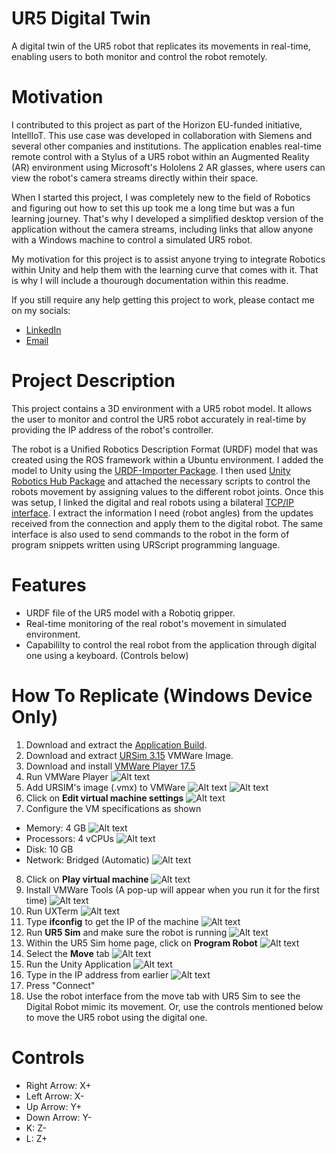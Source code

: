 # UR5 Digital Twin
A digital twin of the UR5 robot that replicates its movements in real-time, enabling users to both monitor and control the robot remotely.

# Motivation
I contributed to this project as part of the Horizon EU-funded initiative, IntellIoT. This use case was developed in collaboration with Siemens and several other companies and institutions. The application enables real-time remote control with a Stylus of a UR5 robot within an Augmented Reality (AR) environment using Microsoft's Hololens 2 AR glasses, where users can view the robot's camera streams directly within their space. 

When I started this project, I was completely new to the field of Robotics and figuring out how to set this up took me a long time but was a fun learning journey. That's why I developed a simplified desktop version of the application without the camera streams, including links that allow anyone with a Windows machine to control a simulated UR5 robot. 

My motivation for this project is to assist anyone trying to integrate Robotics within Unity and help them with the learning curve that comes with it. That is why I will include a thourough documentation within this readme. 

If you still require any help getting this project to work, please contact me on my socials:
+ [LinkedIn](https://www.linkedin.com/in/nour-fendri/)
+ [Email](nourfendri@hotmail.com)

# Project Description
This project contains a 3D environment with a UR5 robot model. It allows the user to monitor and control the UR5 robot accurately in real-time by providing the IP address of the robot's controller.

The robot is a Unified Robotics Description Format (URDF) model that was created using the ROS framework within a Ubuntu environment. I added the model to Unity using the [URDF-Importer Package](https://github.com/Unity-Technologies/URDF-Importer). I then used [Unity Robotics Hub Package](https://github.com/Unity-Technologies/Unity-Robotics-Hub) and attached the necessary scripts to control the robots movement by assigning values to the different robot joints. Once this was setup, I linked the digital and real robots using a bilateral [TCP/IP interface](https://s3-eu-west-1.amazonaws.com/ur-support-site/16496/ClientInterfaces_Primary.pdf). I extract the information I need (robot angles) from the updates received from the connection and apply them to the digital robot. The same interface is also used to send commands to the robot in the form of program snippets written using URScript programming language.

# Features
+ URDF file of the UR5 model with a Robotiq gripper.
+ Real-time monitoring of the real robot's movement in simulated environment.
+ Capabililty to control the real robot from the application through digital one using a keyboard. (Controls below)


# How To Replicate (Windows Device Only)
1. Download and extract the [Application Build](https://drive.google.com/file/d/1m69EcPrcXwI4A8r6mvVohL3BDwaqM_yl/view?usp=sharing).
2. Download and extract [URSim 3.15](https://s3-eu-west-1.amazonaws.com/ur-support-site/172183/URSim_VIRTUAL-3.15.8.106339.rar) VMWare Image.
3. Download and install [VMWare Player 17.5](https://softwareupdate.vmware.com/cds/vmw-desktop/player/17.5.1/23298084/windows/core/VMware-player-17.5.1-23298084.exe.tar)
4. Run VMWare Player
![Alt text](Documentation/Images/VMWare_Workstation.png)
5. Add URSIM's image (.vmx) to VMWare
![Alt text](Documentation/Images/Open.png)
![Alt text](Documentation/Images/URSim_vmx.png)
6. Click on **Edit virtual machine settings**
![Alt text](Documentation/Images/Edit_VM_Settings.png)
7. Configure the VM specifications as shown
- Memory: 4 GB
![Alt text](Documentation/Images/Memory.png)
- Processors: 4 vCPUs
![Alt text](Documentation/Images/Processors.png)
- Disk: 10 GB
- Network: Bridged (Automatic)
![Alt text](Documentation/Images/Network.png)
8. Click on **Play virtual machine**
![Alt text](Documentation/Images/Play.png)
9. Install VMWare Tools (A pop-up will appear when you run it for the first time)
![Alt text](Documentation/Images/VMW_Tools.png) 
10. Run UXTerm 
![Alt text](Documentation/Images/UXTerm.png) 
11. Type **ifconfig** to get the IP of the machine
![Alt text](Documentation/Images/ifconfig.png) 
12. Run **UR5 Sim** and make sure the robot is running
![Alt text](Documentation/Images/Initialise.png) 
13. Within the UR5 Sim home page, click on **Program Robot**
![Alt text](Documentation/Images/Program_Robot.png) 
14. Select the **Move** tab
![Alt text](Documentation/Images/Move.png) 
15. Run the Unity Application
![Alt text](Documentation/Images/Unity_Application.png) 
16. Type in the IP address from earlier
![Alt text](Documentation/Images/IP.png) 
17. Press "Connect"
18. Use the robot interface from the move tab with UR5 Sim to see the Digital Robot mimic its movement. Or, use the controls mentioned below to move the UR5 robot using the digital one.


# Controls

- Right Arrow: X+
- Left Arrow: X-
- Up Arrow: Y+
- Down Arrow: Y-
- K: Z-
- L: Z+
